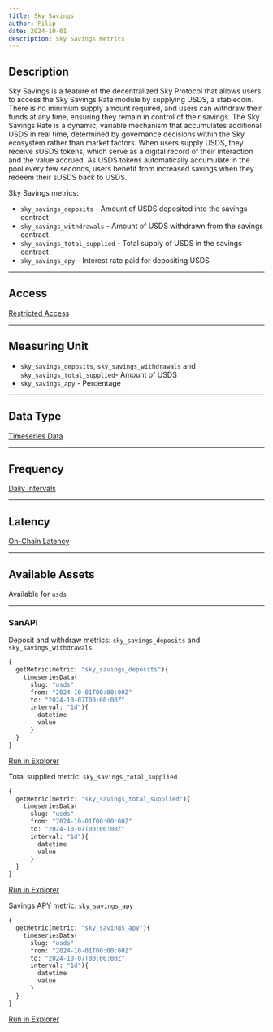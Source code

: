 ```yaml
---
title: Sky Savings
author: Filip
date: 2024-10-01
description: Sky Savings Metrics
---
```


## Description
Sky Savings is a feature of the decentralized Sky Protocol that allows users to access 
the Sky Savings Rate module by supplying USDS, a stablecoin. There is no minimum supply 
amount required, and users can withdraw their funds at any time, ensuring they remain 
in control of their savings. The Sky Savings Rate is a dynamic, variable mechanism that 
accumulates additional USDS in real time, determined by governance decisions within the 
Sky ecosystem rather than market factors. When users supply USDS, they receive sUSDS 
tokens, which serve as a digital record of their interaction and the value accrued. As 
USDS tokens automatically accumulate in the pool every few seconds, users benefit from 
increased savings when they redeem their sUSDS back to USDS.

Sky Savings metrics:
* `sky_savings_deposits` - Amount of USDS deposited into the savings contract
* `sky_savings_withdrawals` - Amount of USDS withdrawn from the savings contract
* `sky_savings_total_supplied` - Total supply of USDS in the savings contract
* `sky_savings_apy` - Interest rate paid for depositing USDS

---

## Access

[Restricted Access](/metrics/details/access#restricted-access)

---

## Measuring Unit

* `sky_savings_deposits`, `sky_savings_withdrawals` and `sky_savings_total_supplied`- Amount of USDS
* `sky_savings_apy` - Percentage

---

## Data Type

[Timeseries Data](/metrics/details/data-type#timeseries-data)

---

## Frequency

[Daily Intervals](/metrics/details/frequency#daily-frequency)

---

## Latency

[On-Chain Latency](/metrics/details/latency#on-chain-latency)

---

## Available Assets

Available for `usds`

---

### SanAPI

Deposit and withdraw metrics: `sky_savings_deposits` and `sky_savings_withdrawals`

```graphql
{
  getMetric(metric: "sky_savings_deposits"){
    timeseriesData(
      slug: "usds"
      from: "2024-10-01T00:00:00Z"
      to: "2024-10-07T00:00:00Z"
      interval: "1d"){
        datetime
        value
      }
  }
}
```
[Run in Explorer](<https://api.santiment.net/graphiql?query=%7B%0A%20%20getMetric(metric%3A%20%22sky_savings_deposits%22)%7B%0A%20%20%20%20timeseriesData(%0A%20%20%20%20%20%20slug%3A%20%22usds%22%0A%20%20%20%20%20%20from%3A%20%222024-10-01T00%3A00%3A00Z%22%0A%20%20%20%20%20%20to%3A%20%222024-10-07T00%3A00%3A00Z%22%0A%20%20%20%20%20%20interval%3A%20%221d%22)%7B%0A%20%20%20%20%20%20%20%20datetime%0A%20%20%20%20%20%20%20%20value%0A%20%20%20%20%20%20%7D%0A%20%20%7D%0A%7D>)

Total supplied metric: `sky_savings_total_supplied`

```graphql
{
  getMetric(metric: "sky_savings_total_supplied"){
    timeseriesData(
      slug: "usds"
      from: "2024-10-01T00:00:00Z"
      to: "2024-10-07T00:00:00Z"
      interval: "1d"){
        datetime
        value
      }
  }
}
```
[Run in Explorer](<https://api.santiment.net/graphiql?query=%7B%0A%20%20getMetric(metric%3A%20%22sky_savings_total_supplied%22)%7B%0A%20%20%20%20timeseriesData(%0A%20%20%20%20%20%20slug%3A%20%22usds%22%0A%20%20%20%20%20%20from%3A%20%222024-10-01T00%3A00%3A00Z%22%0A%20%20%20%20%20%20to%3A%20%222024-10-07T00%3A00%3A00Z%22%0A%20%20%20%20%20%20interval%3A%20%221d%22)%7B%0A%20%20%20%20%20%20%20%20datetime%0A%20%20%20%20%20%20%20%20value%0A%20%20%20%20%20%20%7D%0A%20%20%7D%0A%7D>)


Savings APY metric: `sky_savings_apy`

```graphql
{
  getMetric(metric: "sky_savings_apy"){
    timeseriesData(
      slug: "usds"
      from: "2024-10-01T00:00:00Z"
      to: "2024-10-07T00:00:00Z"
      interval: "1d"){
        datetime
        value
      }
  }
}
```
[Run in Explorer](<https://api.santiment.net/graphiql?query=%7B%0A%20%20getMetric(metric%3A%20%22sky_savings_apy%22)%7B%0A%20%20%20%20timeseriesData(%0A%20%20%20%20%20%20slug%3A%20%22usds%22%0A%20%20%20%20%20%20from%3A%20%222024-10-01T00%3A00%3A00Z%22%0A%20%20%20%20%20%20to%3A%20%222024-10-07T00%3A00%3A00Z%22%0A%20%20%20%20%20%20interval%3A%20%221d%22)%7B%0A%20%20%20%20%20%20%20%20datetime%0A%20%20%20%20%20%20%20%20value%0A%20%20%20%20%20%20%7D%0A%20%20%7D%0A%7D>)
